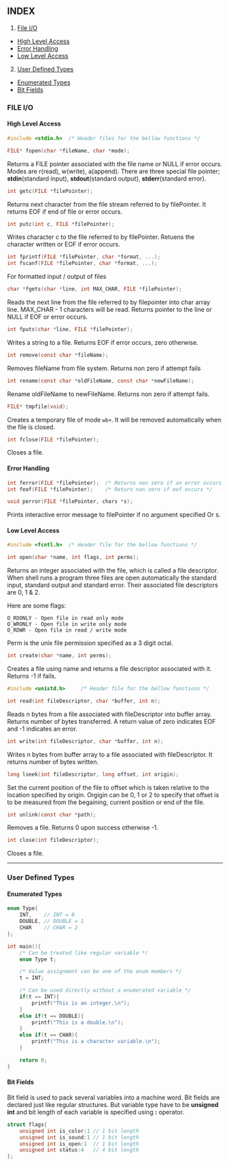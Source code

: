 ## INDEX ##

1. [File I/O](https://github.com/aagontuk/cheatsheets/blob/master/C_programming.md#file-io)
  * [High Level Access](https://github.com/aagontuk/cheatsheets/blob/master/C_programming.md#high-level-access)
  * [Error Handling](https://github.com/aagontuk/cheatsheets/blob/master/C_programming.md#error-handling)
  * [Low Level Access](https://github.com/aagontuk/cheatsheets/blob/master/C_programming.md#low-level-access)
2. [User Defined Types](https://github.com/aagontuk/cheatsheets/blob/master/C_programming.md#user-defined-types)
  * [Enumerated Types](https://github.com/aagontuk/cheatsheets/blob/master/C_programming.md#enumerated-types)
  * [Bit Fields](https://github.com/aagontuk/cheatsheets/blob/master/C_programming.md#bit-fields)

### FILE I/O ###

#### High Level Access ####

```c
#include <stdio.h>	/* Header files for the bellow functions */
```

```c
FILE* fopen(char *fileName, char *mode);
```

Returns a FILE pointer associated with the file name or NULL if error occurs. Modes are r(read), w(write), a(append).
There are three special file pointer; **stdin**(standard input), **stdout**(standard output), **stderr**(standard error).

```c
int getc(FILE *filePointer);
```

Returns next character from the file stream referred to by filePointer. It returns EOF if end of file or error occurs.

```c
int putc(int c, FILE *filePointer);
```

Writes character c to the file referred to by filePointer. Retuens the character written or EOF if error occurs.

```c
int fprintf(FILE *filePointer, char *format, ...);
int fscanf(FILE *filePointer, char *format, ...);
```

For formatted input / output of files

```c
char *fgets(char *line, int MAX_CHAR, FILE *filePointer);
```

Reads the next line from the file referred to by filepointer into char array line. MAX_CHAR - 1 characters will be read.
Returns pointer to the line or NULL if EOF or error occurs.

```c
int fputs(char *line, FILE *filePointer);
```

Writes a string to a file. Returns EOF if error occurs, zero otherwise.

```c
int remove(const char *fileName);
```

Removes fileName from file system. Returns non zero if attempt fails

```c
int rename(const char *oldFileName, const char *newFileName);
```

Rename oldFileName to newFileName. Returns non zero if attempt fails.

```c
FILE* tmpfile(void);
```

Creates a temporary file of mode `wb+`. It will be removed automatically when the file is closed.

```c
int fclose(FILE *filePointer);
```

Closes a file.

#### Error Handling ####

```c
int ferror(FILE *filePointer);	/* Returns non zero if an error occurs */
int feof(FILE *filePointer);	/* Return non zero if eof occurs */
```
```c
void perror(FILE *filePointer, chars *s);
```

Prints interactive error message to filePointer if no argument specified Or s.

#### Low Level Access ####

```c
#include <fcntl.h>	/* Header file for the bellow functions */
```

```c
int open(char *name, int flags, int perms);
```

Returns an integer associated with the file, which is called a file descriptor.
When shell runs a program three files are open automatically the standard input, standard output and standard error.
Their associated file descriptors are 0, 1 & 2.

Here are some flags:
```
O_RDONLY - Open file in read only mode
O_WRONLY - Open file in write only mode
O_RDWR - Open file in read / write mode
```

Perm is the unix file permission specified as a 3 digit octal.

```c
int create(char *name, int perms);
```

Creates a file using name and returns a file descriptor associated with it. Returns -1 if fails.

```c
#include <unistd.h>		/* Header file for the bellow functions */
```

```c
int read(int fileDescriptor, char *buffer, int n);
```

Reads n bytes from a file associated with fileDescriptor into buffer array. Returns number of bytes transferred.
A return value of zero indicates EOF and -1 indicates an error.

```c
int write(int fileDescriptor, char *buffer, int n);
```

Writes n bytes from buffer array to a file associated with fileDescriptor. It returns number of bytes written.

```c
long lseek(int fileDescriptor, long offset, int origin);
```

Set the current position of the file to offset which is taken relative to the location specified by origin.
Orgigin can be 0, 1 or 2 to specify that offset is to be measured from the begaining, current position or end of the file.

```c
int unlink(const char *path);
```

Removes a file. Returns 0 upon success otherwise -1.

```c
int close(int fileDescriptor);
```

Closes a file.

---

### User Defined Types ###

#### Enumerated Types ####

```c
enum Type{
	INT,	// INT = 0
	DOUBLE,	// DOUBLE = 1
	CHAR	// CHAR = 2
};

int main(){
	/* Can be treated like regular variable */
	enum Type t;

	/* Value assignment can be one of the enum members */
	t = INT;

	/* Can be used directly without a enumerated variable */
	if(t == INT){
		printf("This is an integer.\n");
	}
	else if(t == DOUBLE){
		printf("This is a double.\n");
	}
	else if(t == CHAR){
		printf("This is a character variable.\n");
	}

	return 0;
}
```

#### Bit Fields ####

Bit field is used to pack several variables into a machine word. Bit fields are declared just like regular structures. But variable type have to be **unsigned int** and bit length of each variable is specified using **:** operator.

```c
struct flags{
	unsigned int is_color:1	// 1 bit length
	unsigned int is_sound:1	// 1 bit length
	unsigned int is_open:1	// 1 bit length
	unsigned int status:4	// 4 bit length
};
```
